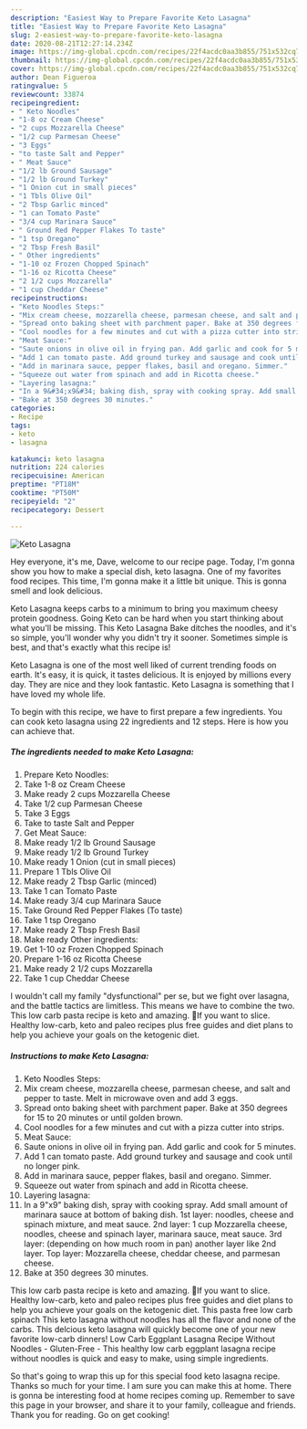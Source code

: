 ```yaml
---
description: "Easiest Way to Prepare Favorite Keto Lasagna"
title: "Easiest Way to Prepare Favorite Keto Lasagna"
slug: 2-easiest-way-to-prepare-favorite-keto-lasagna
date: 2020-08-21T12:27:14.234Z
image: https://img-global.cpcdn.com/recipes/22f4acdc0aa3b855/751x532cq70/keto-lasagna-recipe-main-photo.jpg
thumbnail: https://img-global.cpcdn.com/recipes/22f4acdc0aa3b855/751x532cq70/keto-lasagna-recipe-main-photo.jpg
cover: https://img-global.cpcdn.com/recipes/22f4acdc0aa3b855/751x532cq70/keto-lasagna-recipe-main-photo.jpg
author: Dean Figueroa
ratingvalue: 5
reviewcount: 33874
recipeingredient:
- " Keto Noodles"
- "1-8 oz Cream Cheese"
- "2 cups Mozzarella Cheese"
- "1/2 cup Parmesan Cheese"
- "3 Eggs"
- "to taste Salt and Pepper"
- " Meat Sauce"
- "1/2 lb Ground Sausage"
- "1/2 lb Ground Turkey"
- "1 Onion cut in small pieces"
- "1 Tbls Olive Oil"
- "2 Tbsp Garlic minced"
- "1 can Tomato Paste"
- "3/4 cup Marinara Sauce"
- " Ground Red Pepper Flakes To taste"
- "1 tsp Oregano"
- "2 Tbsp Fresh Basil"
- " Other ingredients"
- "1-10 oz Frozen Chopped Spinach"
- "1-16 oz Ricotta Cheese"
- "2 1/2 cups Mozzarella"
- "1 cup Cheddar Cheese"
recipeinstructions:
- "Keto Noodles Steps:"
- "Mix cream cheese, mozzarella cheese, parmesan cheese, and salt and pepper to taste. Melt in microwave oven and add 3 eggs."
- "Spread onto baking sheet with parchment paper. Bake at 350 degrees for 15 to 20 minutes or until golden brown."
- "Cool noodles for a few minutes and cut with a pizza cutter into strips."
- "Meat Sauce:"
- "Saute onions in olive oil in frying pan. Add garlic and cook for 5 minutes."
- "Add 1 can tomato paste. Add ground turkey and sausage and cook until no longer pink."
- "Add in marinara sauce, pepper flakes, basil and oregano. Simmer."
- "Squeeze out water from spinach and add in Ricotta cheese."
- "Layering lasagna:"
- "In a 9&#34;x9&#34; baking dish, spray with cooking spray. Add small amount of marinara sauce at bottom of baking dish. 1st layer: noodles, cheese and spinach mixture, and meat sauce. 2nd layer: 1 cup Mozzarella cheese, noodles, cheese and spinach layer, marinara sauce, meat sauce. 3rd layer: (depending on how much room in pan) another layer like 2nd layer. Top layer: Mozzarella cheese, cheddar cheese, and parmesan cheese."
- "Bake at 350 degrees 30 minutes."
categories:
- Recipe
tags:
- keto
- lasagna

katakunci: keto lasagna 
nutrition: 224 calories
recipecuisine: American
preptime: "PT18M"
cooktime: "PT50M"
recipeyield: "2"
recipecategory: Dessert

---
```



![Keto Lasagna](https://img-global.cpcdn.com/recipes/22f4acdc0aa3b855/751x532cq70/keto-lasagna-recipe-main-photo.jpg)

Hey everyone, it's me, Dave, welcome to our recipe page. Today, I'm gonna show you how to make a special dish, keto lasagna. One of my favorites food recipes. This time, I'm gonna make it a little bit unique. This is gonna smell and look delicious.

Keto Lasagna keeps carbs to a minimum to bring you maximum cheesy protein goodness. Going Keto can be hard when you start thinking about what you&#39;ll be missing. This Keto Lasagna Bake ditches the noodles, and it&#39;s so simple, you&#39;ll wonder why you didn&#39;t try it sooner. Sometimes simple is best, and that&#39;s exactly what this recipe is!

Keto Lasagna is one of the most well liked of current trending foods on earth. It's easy, it is quick, it tastes delicious. It is enjoyed by millions every day. They are nice and they look fantastic. Keto Lasagna is something that I have loved my whole life.


To begin with this recipe, we have to first prepare a few ingredients. You can cook keto lasagna using 22 ingredients and 12 steps. Here is how you can achieve that.

<!--inarticleads1-->

##### The ingredients needed to make Keto Lasagna:

1. Prepare  Keto Noodles:
1. Take 1-8 oz Cream Cheese
1. Make ready 2 cups Mozzarella Cheese
1. Take 1/2 cup Parmesan Cheese
1. Take 3 Eggs
1. Take to taste Salt and Pepper
1. Get  Meat Sauce:
1. Make ready 1/2 lb Ground Sausage
1. Make ready 1/2 lb Ground Turkey
1. Make ready 1 Onion (cut in small pieces)
1. Prepare 1 Tbls Olive Oil
1. Make ready 2 Tbsp Garlic (minced)
1. Take 1 can Tomato Paste
1. Make ready 3/4 cup Marinara Sauce
1. Take  Ground Red Pepper Flakes (To taste)
1. Take 1 tsp Oregano
1. Make ready 2 Tbsp Fresh Basil
1. Make ready  Other ingredients:
1. Get 1-10 oz Frozen Chopped Spinach
1. Prepare 1-16 oz Ricotta Cheese
1. Make ready 2 1/2 cups Mozzarella
1. Take 1 cup Cheddar Cheese


I wouldn&#39;t call my family &#34;dysfunctional&#34; per se, but we fight over lasagna, and the battle tactics are limitless. This means we have to combine the two. This low carb pasta recipe is keto and amazing. 🔪If you want to slice. Healthy low-carb, keto and paleo recipes plus free guides and diet plans to help you achieve your goals on the ketogenic diet. 

<!--inarticleads2-->

##### Instructions to make Keto Lasagna:

1. Keto Noodles Steps:
1. Mix cream cheese, mozzarella cheese, parmesan cheese, and salt and pepper to taste. Melt in microwave oven and add 3 eggs.
1. Spread onto baking sheet with parchment paper. Bake at 350 degrees for 15 to 20 minutes or until golden brown.
1. Cool noodles for a few minutes and cut with a pizza cutter into strips.
1. Meat Sauce:
1. Saute onions in olive oil in frying pan. Add garlic and cook for 5 minutes.
1. Add 1 can tomato paste. Add ground turkey and sausage and cook until no longer pink.
1. Add in marinara sauce, pepper flakes, basil and oregano. Simmer.
1. Squeeze out water from spinach and add in Ricotta cheese.
1. Layering lasagna:
1. In a 9&#34;x9&#34; baking dish, spray with cooking spray. Add small amount of marinara sauce at bottom of baking dish. 1st layer: noodles, cheese and spinach mixture, and meat sauce. 2nd layer: 1 cup Mozzarella cheese, noodles, cheese and spinach layer, marinara sauce, meat sauce. 3rd layer: (depending on how much room in pan) another layer like 2nd layer. Top layer: Mozzarella cheese, cheddar cheese, and parmesan cheese.
1. Bake at 350 degrees 30 minutes.


This low carb pasta recipe is keto and amazing. 🔪If you want to slice. Healthy low-carb, keto and paleo recipes plus free guides and diet plans to help you achieve your goals on the ketogenic diet. This pasta free low carb spinach This keto lasagna without noodles has all the flavor and none of the carbs. This delcious keto lasagna will quickly become one of your new favorite low-carb dinners! Low Carb Eggplant Lasagna Recipe Without Noodles - Gluten-Free - This healthy low carb eggplant lasagna recipe without noodles is quick and easy to make, using simple ingredients. 

So that's going to wrap this up for this special food keto lasagna recipe. Thanks so much for your time. I am sure you can make this at home. There is gonna be interesting food at home recipes coming up. Remember to save this page in your browser, and share it to your family, colleague and friends. Thank you for reading. Go on get cooking!
